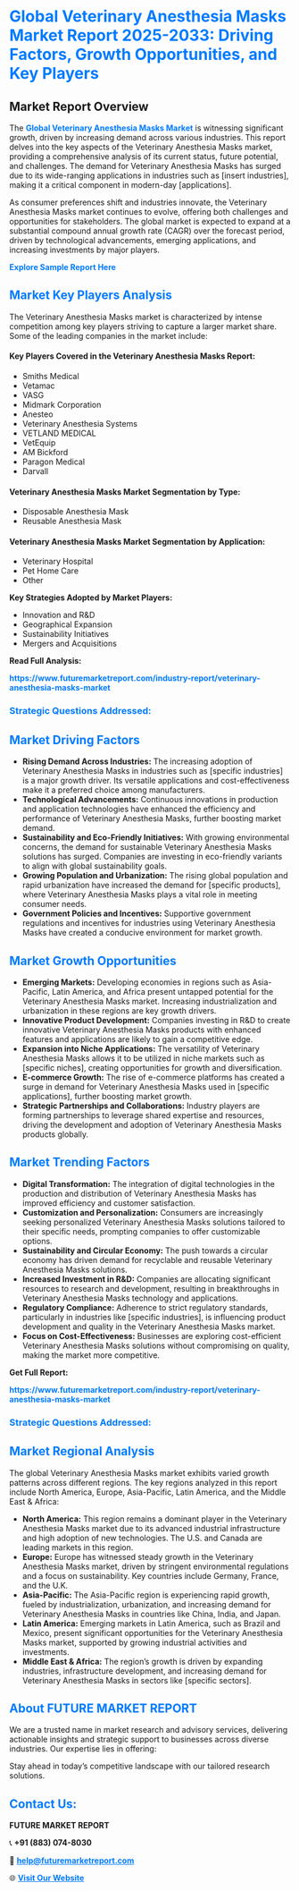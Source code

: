 <h1 style="color: #007BFF;">Global Veterinary Anesthesia Masks Market Report 2025-2033: Driving Factors, Growth Opportunities, and Key Players</h1>

<section id="overview">
<h2>Market Report Overview</h2>
<p>The <a href="https://www.futuremarketreport.com/industry-report/veterinary-anesthesia-masks-market" style="color: #007BFF; text-decoration: none;"><strong>Global Veterinary Anesthesia Masks Market</strong></a> is witnessing significant growth, driven by increasing demand across various industries. This report delves into the key aspects of the Veterinary Anesthesia Masks market, providing a comprehensive analysis of its current status, future potential, and challenges. The demand for Veterinary Anesthesia Masks has surged due to its wide-ranging applications in industries such as [insert industries], making it a critical component in modern-day [applications].</p>
<p>As consumer preferences shift and industries innovate, the Veterinary Anesthesia Masks market continues to evolve, offering both challenges and opportunities for stakeholders. The global market is expected to expand at a substantial compound annual growth rate (CAGR) over the forecast period, driven by technological advancements, emerging applications, and increasing investments by major players.</p>
</section>

<section id="overview">
<p><a href="https://www.futuremarketreport.com/request-sample/reportId=79752" style="color: #007BFF; text-decoration: none;"><strong>Explore Sample Report Here</strong></a></p>
</section>

<section id="key-players">
<h2 style="color: #007BFF;">Market Key Players Analysis</h2>
<p>The Veterinary Anesthesia Masks market is characterized by intense competition among key players striving to capture a larger market share. Some of the leading companies in the market include:</p>
<h4>Key Players Covered in the Veterinary Anesthesia Masks Report:</h4>
<ul><li>Smiths Medical</li><li>Vetamac</li><li>VASG</li><li>Midmark Corporation</li><li>Anesteo</li><li>Veterinary Anesthesia Systems</li><li>VETLAND MEDICAL</li><li>VetEquip</li><li>AM Bickford</li><li>Paragon Medical</li><li>Darvall</li></ul>
<h4>Veterinary Anesthesia Masks Market Segmentation by Type:</h4>
<ul><li>Disposable Anesthesia Mask</li><li>Reusable Anesthesia Mask</li></ul>

<h4>Veterinary Anesthesia Masks Market Segmentation by Application:</h4>
<ul><li>Veterinary Hospital</li><li>Pet Home Care</li><li>Other</li></ul>
<p><strong>Key Strategies Adopted by Market Players:</strong></p>
<ul>
<li>Innovation and R&D</li>
<li>Geographical Expansion</li>
<li>Sustainability Initiatives</li>
<li>Mergers and Acquisitions</li>
</ul>
</section>

<section>
<p><strong>Read Full Analysis: </strong></p><a href="https://www.futuremarketreport.com/industry-report/veterinary-anesthesia-masks-market" style="color: #007BFF; text-decoration: none;"><strong>https://www.futuremarketreport.com/industry-report/veterinary-anesthesia-masks-market</strong></a>
<h3 style="color: #007BFF;">Strategic Questions Addressed:</h3>
</section>

<section id="driving-factors">
<h2 style="color: #007BFF;">Market Driving Factors</h2>
<ul>
<li><strong>Rising Demand Across Industries:</strong> The increasing adoption of Veterinary Anesthesia Masks in industries such as [specific industries] is a major growth driver. Its versatile applications and cost-effectiveness make it a preferred choice among manufacturers.</li>
<li><strong>Technological Advancements:</strong> Continuous innovations in production and application technologies have enhanced the efficiency and performance of Veterinary Anesthesia Masks, further boosting market demand.</li>
<li><strong>Sustainability and Eco-Friendly Initiatives:</strong> With growing environmental concerns, the demand for sustainable Veterinary Anesthesia Masks solutions has surged. Companies are investing in eco-friendly variants to align with global sustainability goals.</li>
<li><strong>Growing Population and Urbanization:</strong> The rising global population and rapid urbanization have increased the demand for [specific products], where Veterinary Anesthesia Masks plays a vital role in meeting consumer needs.</li>
<li><strong>Government Policies and Incentives:</strong> Supportive government regulations and incentives for industries using Veterinary Anesthesia Masks have created a conducive environment for market growth.</li>
</ul>
</section>

<section id="growth-opportunities">
<h2 style="color: #007BFF;">Market Growth Opportunities</h2>
<ul>
<li><strong>Emerging Markets:</strong> Developing economies in regions such as Asia-Pacific, Latin America, and Africa present untapped potential for the Veterinary Anesthesia Masks market. Increasing industrialization and urbanization in these regions are key growth drivers.</li>
<li><strong>Innovative Product Development:</strong> Companies investing in R&D to create innovative Veterinary Anesthesia Masks products with enhanced features and applications are likely to gain a competitive edge.</li>
<li><strong>Expansion into Niche Applications:</strong> The versatility of Veterinary Anesthesia Masks allows it to be utilized in niche markets such as [specific niches], creating opportunities for growth and diversification.</li>
<li><strong>E-commerce Growth:</strong> The rise of e-commerce platforms has created a surge in demand for Veterinary Anesthesia Masks used in [specific applications], further boosting market growth.</li>
<li><strong>Strategic Partnerships and Collaborations:</strong> Industry players are forming partnerships to leverage shared expertise and resources, driving the development and adoption of Veterinary Anesthesia Masks products globally.</li>
</ul>
</section>

<section id="trending-factors">
<h2 style="color: #007BFF;">Market Trending Factors</h2>
<ul>
<li><strong>Digital Transformation:</strong> The integration of digital technologies in the production and distribution of Veterinary Anesthesia Masks has improved efficiency and customer satisfaction.</li>
<li><strong>Customization and Personalization:</strong> Consumers are increasingly seeking personalized Veterinary Anesthesia Masks solutions tailored to their specific needs, prompting companies to offer customizable options.</li>
<li><strong>Sustainability and Circular Economy:</strong> The push towards a circular economy has driven demand for recyclable and reusable Veterinary Anesthesia Masks solutions.</li>
<li><strong>Increased Investment in R&D:</strong> Companies are allocating significant resources to research and development, resulting in breakthroughs in Veterinary Anesthesia Masks technology and applications.</li>
<li><strong>Regulatory Compliance:</strong> Adherence to strict regulatory standards, particularly in industries like [specific industries], is influencing product development and quality in the Veterinary Anesthesia Masks market.</li>
<li><strong>Focus on Cost-Effectiveness:</strong> Businesses are exploring cost-efficient Veterinary Anesthesia Masks solutions without compromising on quality, making the market more competitive.</li>
</ul>
</section>

<section>
<p><strong>Get Full Report: </strong></p><a href="https://www.futuremarketreport.com/industry-report/veterinary-anesthesia-masks-market" style="color: #007BFF; text-decoration: none;"><strong>https://www.futuremarketreport.com/industry-report/veterinary-anesthesia-masks-market</strong></a>
<h3 style="color: #007BFF;">Strategic Questions Addressed:</h3>
</section>


<section id="regional-analysis">
<h2 style="color: #007BFF;">Market Regional Analysis</h2>
<p>The global Veterinary Anesthesia Masks market exhibits varied growth patterns across different regions. The key regions analyzed in this report include North America, Europe, Asia-Pacific, Latin America, and the Middle East & Africa:</p>
<ul>
<li><strong>North America:</strong> This region remains a dominant player in the Veterinary Anesthesia Masks market due to its advanced industrial infrastructure and high adoption of new technologies. The U.S. and Canada are leading markets in this region.</li>
<li><strong>Europe:</strong> Europe has witnessed steady growth in the Veterinary Anesthesia Masks market, driven by stringent environmental regulations and a focus on sustainability. Key countries include Germany, France, and the U.K.</li>
<li><strong>Asia-Pacific:</strong> The Asia-Pacific region is experiencing rapid growth, fueled by industrialization, urbanization, and increasing demand for Veterinary Anesthesia Masks in countries like China, India, and Japan.</li>
<li><strong>Latin America:</strong> Emerging markets in Latin America, such as Brazil and Mexico, present significant opportunities for the Veterinary Anesthesia Masks market, supported by growing industrial activities and investments.</li>
<li><strong>Middle East & Africa:</strong> The region’s growth is driven by expanding industries, infrastructure development, and increasing demand for Veterinary Anesthesia Masks in sectors like [specific sectors].</li>
</ul>
</section>

<footer>
<h2 style="color: #007BFF;">About FUTURE MARKET REPORT</h2>
<p>We are a trusted name in market research and advisory services, delivering actionable insights and strategic support to businesses across diverse industries. Our expertise lies in offering:</p>

<p>Stay ahead in today’s competitive landscape with our tailored research solutions.</p>

<h2 style="color: #007BFF;">Contact Us:</h2>
<p><strong>FUTURE MARKET REPORT</strong></p>
<p>📞 <strong>+91 (883) 074-8030</strong></p>
<p>📧 <strong><a href="mailto:help@futuremarketreport.com" style="color: #007BFF;">help@futuremarketreport.com</a></strong></p>
<p>🌐 <strong><a href="https://www.futuremarketreport.com/" style="color: #007BFF;">Visit Our Website</a></strong></p>
</footer>